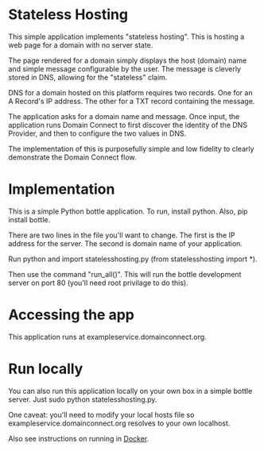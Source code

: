 # Stateless Hosting

This simple application implements "stateless hosting". This is hosting a web page for a domain with no server state.
 
The page rendered for a domain simply displays the host (domain) name and simple message configurable by the user. The message
is cleverly stored in DNS, allowing for the "stateless" claim.

DNS for a domain hosted on this platform requires two records.  One for an A Record's IP address. The other for a TXT
record containing the message.

The application asks for a domain name and message. Once input, the application runs Domain Connect to first discover
the identity of the DNS Provider, and then to configure the two values in DNS.

The implementation of this is purposefully simple and low fidelity to clearly demonstrate the Domain Connect flow.

# Implementation

This is a simple Python bottle application. To run, install python. Also, pip install bottle.

There are two lines in the file you'll want to change. The first is the IP address for the server. The second is domain name of your
application.

Run python and import statelesshosting.py (from statelesshosting import *).

Then use the command "run_all()". This will run the bottle development server on port 80 (you'll need root privilage to do this).

# Accessing the app

This application runs at exampleservice.domainconnect.org.

# Run locally

You can also run this application locally on your own box in a simple bottle server.  Just sudo python statelesshosting.py.

One caveat: you'll need to modify your local hosts file so exampleservice.domainconnect.org resolves to your own localhost.

Also see instructions on running in [Docker](docker/README.md).
